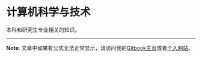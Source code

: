 # 计算机科学与技术
本科和研究生专业相关的知识。

---
**Note**: 文章中如果有公式无法正常显示，请访问我的[Gitbook主页][0]或者[个人网站][1]。

[0]: https://chell.gitbooks.io/the-history-of-a-man/content/
[1]: https://liudongjing.cn/
